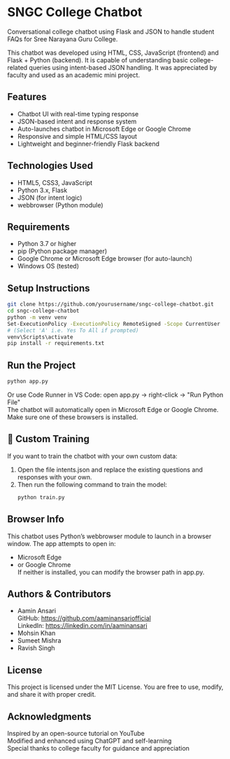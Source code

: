 # SNGC College Chatbot

Conversational college chatbot using Flask and JSON to handle student FAQs for Sree Narayana Guru College.

This chatbot was developed using HTML, CSS, JavaScript (frontend) and Flask + Python (backend). It is capable of understanding basic college-related queries using intent-based JSON handling. It was appreciated by faculty and used as an academic mini project.

## Features
- Chatbot UI with real-time typing response  
- JSON-based intent and response system  
- Auto-launches chatbot in Microsoft Edge or Google Chrome  
- Responsive and simple HTML/CSS layout  
- Lightweight and beginner-friendly Flask backend  

## Technologies Used
- HTML5, CSS3, JavaScript  
- Python 3.x, Flask  
- JSON (for intent logic)  
- webbrowser (Python module)  

## Requirements
- Python 3.7 or higher  
- pip (Python package manager)  
- Google Chrome or Microsoft Edge browser (for auto-launch)  
- Windows OS (tested)  

## Setup Instructions
```bash
git clone https://github.com/yourusername/sngc-college-chatbot.git
cd sngc-college-chatbot
python -m venv venv
Set-ExecutionPolicy -ExecutionPolicy RemoteSigned -Scope CurrentUser
# (Select 'A' i.e. Yes To All if prompted)
venv\Scripts\activate
pip install -r requirements.txt
```

## Run the Project
```bash
python app.py
```
Or use Code Runner in VS Code: open app.py → right-click → "Run Python File"  
The chatbot will automatically open in Microsoft Edge or Google Chrome. Make sure one of these browsers is installed.

## 🧠 Custom Training

If you want to train the chatbot with your own custom data:

1. Open the file intents.json and replace the existing questions and responses with your own.
2. Then run the following command to train the model:
   ```bash
   python train.py

## Browser Info
This chatbot uses Python’s webbrowser module to launch in a browser window. The app attempts to open in:
- Microsoft Edge  
- or Google Chrome  
If neither is installed, you can modify the browser path in app.py.

## Authors & Contributors
- Aamin Ansari  
  GitHub: https://github.com/aaminansariofficial  
  LinkedIn: https://linkedin.com/in/aaminansari  
- Mohsin Khan  
- Sumeet Mishra   
- Ravish Singh 
  
## License
This project is licensed under the MIT License. You are free to use, modify, and share it with proper credit.

## Acknowledgments
Inspired by an open-source tutorial on YouTube  
Modified and enhanced using ChatGPT and self-learning  
Special thanks to college faculty for guidance and appreciation